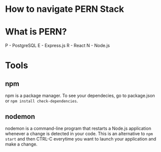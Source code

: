 # How to navigate PERN Stack

# What is PERN?
P - PostgreSQL
E - Express.js
R - React
N - Node.js

# Tools
## npm
npm is a package manager.
To see your dependecies, go to package.json or ```npm install check-dependencies```.

## nodemon
nodemon is a command-line program that restarts a Node.js application whenever
a change is detected in your code. This is an alternative to ```npm start``` and then
CTRL-C everytime you want to launch your application and make a change. 


